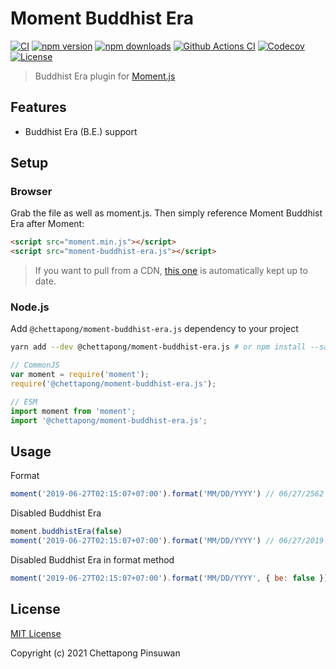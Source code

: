 # Moment Buddhist Era
[![CI](https://github.com/chettapong/moment-buddhist-era.js/actions/workflows/ci.yml/badge.svg)](https://github.com/chettapong/moment-buddhist-era.js/actions/workflows/ci.yml)
[![npm version][npm-version-src]][npm-version-href]
[![npm downloads][npm-downloads-src]][npm-downloads-href]
[![Github Actions CI][github-actions-ci-src]][github-actions-ci-href]
[![Codecov][codecov-src]][codecov-href]
[![License][license-src]][license-href]

> Buddhist Era plugin for [Moment.js](https://momentjs.com/)

## Features

- Buddhist Era (B.E.) support

## Setup

### Browser
Grab the file as well as moment.js. Then simply reference Moment Buddhist Era after Moment:
```html
<script src="moment.min.js"></script>
<script src="moment-buddhist-era.js"></script>
```

> If you want to pull from a CDN, [this one](https://www.jsdelivr.com/package/npm/@chettapong/moment-buddhist-era.js) is automatically kept up to date.

### Node.js

Add `@chettapong/moment-buddhist-era.js` dependency to your project

```bash
yarn add --dev @chettapong/moment-buddhist-era.js # or npm install --save-dev @chettapong/moment-buddhist-era.js
```

```js
// CommonJS
var moment = require('moment');
require('@chettapong/moment-buddhist-era.js');
```

```js
// ESM
import moment from 'moment';
import '@chettapong/moment-buddhist-era.js';
```

## Usage

Format
```js
moment('2019-06-27T02:15:07+07:00').format('MM/DD/YYYY') // 06/27/2562
```

Disabled Buddhist Era
```js
moment.buddhistEra(false)
moment('2019-06-27T02:15:07+07:00').format('MM/DD/YYYY') // 06/27/2019
```

Disabled Buddhist Era in format method
```js
moment('2019-06-27T02:15:07+07:00').format('MM/DD/YYYY', { be: false }) // 06/27/2019
```

## License

[MIT License](./LICENSE)

Copyright (c) 2021 Chettapong Pinsuwan

<!-- Badges -->
[npm-version-src]: https://img.shields.io/npm/v/@chettapong/moment-buddhist-era.js/latest.svg
[npm-version-href]: https://npmjs.com/package/@chettapong/moment-buddhist-era.js

[npm-downloads-src]: https://img.shields.io/npm/dt/@chettapong/moment-buddhist-era.js.svg
[npm-downloads-href]: https://npmjs.com/package/@chettapong/moment-buddhist-era.js

[github-actions-ci-src]: https://github.com/chettapong/moment-buddhist-era.js/actions/workflows/ci.yml/badge.svg
[github-actions-ci-href]: https://github.com/chettapong/moment-buddhist-era.js/actions/workflows/ci.yml

[codecov-src]: https://img.shields.io/codecov/c/github/chettapong/moment-buddhist-era.js.svg
[codecov-href]: https://codecov.io/gh/chettapong/moment-buddhist-era.js

[license-src]: https://img.shields.io/npm/l/@chettapong/moment-buddhist-era.js.svg
[license-href]: https://npmjs.com/package/@chettapong/moment-buddhist-era.js